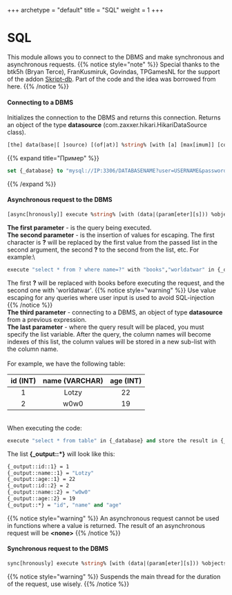 +++
archetype = "default"
title = "SQL"
weight = 1
+++
# SQL
This module allows you to connect to the DBMS and make synchronous and asynchronous requests.
{{% notice style="note" %}}
Special thanks to the btk5h (Bryan Terce), FranKusmiruk, Govindas, TPGamesNL for the support of the addon [Skript-db](https://forums.skunity.com/resources/skript-db-updated.1261/). Part of the code and the idea was borrowed from here.
{{% /notice %}}

#### Connecting to a DBMS
Initializes the connection to the DBMS and returns this connection.
Returns an object of the type **datasource** (com.zaxxer.hikari.HikariDataSource class).
```vb
[the] data(base|[ ]source) [(of|at)] %string% [with [a] [max[imum]] [connection] life[ ]time of %timespan%]
```

{{% expand title="Пример" %}}
```vb
set {_database} to "mysql://IP:3306/DATABASENAME?user=USERNAME&password=PASSWORD&useSSL=false"
```
{{% /expand %}}

#### Asynchronous request to the DBMS
```vb
[async[hronously]] execute %string% [with (data|(param[eter][s])) %objects%] (in|on) %datasource% [and store [[the] (output|result)[s]] (to|in) [the] [var[iable]] %objects%]
```
**The first parameter** - is the query being executed.\
**The second parameter** - is the insertion of values for escaping. The first character is **?** will be replaced by the first value from the passed list in the second argument, the second **?** to the second from the list, etc. For example:\
```vb
execute "select * from ? where name=?" with "books","worldatwar" in {_database}
```

The first **?** will be replaced with books before executing the request, and the second one with 'worldatwar'.
{{% notice style="warning" %}}
Use value escaping for any queries where user input is used to avoid SQL-injection
{{% /notice %}}
\
**The third parameter** - connecting to a DBMS, an object of type **datasource** from a previous expression.
\
**The last parameter** - where the query result will be placed, you must specify the list variable. After the query, the column names will become indexes of this list, the column values will be stored in a new sub-list with the column name.
\
\
For example, we have the following table:

| id (INT) | name (VARCHAR) | age (INT) |
|:--------:|:--------------:|:---------:|
|    1     |     Lotzy      |     22    |
|    2     |     w0w0       |     19    |

\
When executing the code:
```vb
execute "select * from table" in {_database} and store the result in {_output::*}
```

The list **{_output::\*}** will look like this:
```vb
{_output::id::1} = 1  
{_output::name::1} = "Lotzy"  
{_output::age::1} = 22 
{_output::id::2} = 2  
{_output::name::2} = "w0w0"  
{_output::age::2} = 19
{_output::*} = "id", "name" and "age" 
```
{{% notice style="warning" %}}
An asynchronous request cannot be used in functions where a value is returned. The result of an asynchronous request will be **\<none\>** 
{{% /notice %}}
#### Synchronous request to the DBMS
```vb
sync[hronously] execute %string% [with (data|(param[eter][s])) %objects%] (in|on) %datasource% [and store [[the] (output|result)[s]] (to|in) [the] [var[iable]] %objects%]
```
{{% notice style="warning" %}}
Suspends the main thread for the duration of the request, use wisely.
{{% /notice %}}
